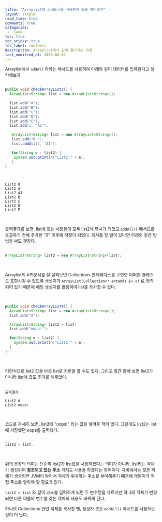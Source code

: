 ```yaml
---
title: "Arraylist에 addAll을 사용하여 값을 넣어보기"
layout: single    
read_time: true    
comments: true   
categories: 
 -  java
toc: true    
toc_sticky: true    
toc_label: contents  
description: Arraylist에서 값이 들어가는 과정
last_modified_at: 2020-08-04   
---
```


Arraylist에서 `addAll` 이라는 메서드를 사용하여 아래와 같이 데이터를 
입력한다고 생각해보자
<br>
<br>

```java
public void checkArrayList3() {
  ArrayList<String> list = new ArrayList<String>();
  
  list.add("A");
  list.add("B");
  list.add("C");
  list.add("D");
  list.add("E");
  list.add(1, "A1");
  
   ArrayList<String> list = new ArrayList<String>();
   list.add("0 ");
   list.addAll(1, "A1");
   
   for(String e : list2) {
    System.out.println("List2 " + e);
   }
}
```
<br>

```
List2 0
List2 A
List2 A1
List2 B
List2 C
List2 D
List2 E
```
<br>

출력결과를 보면, list에 있는 내용들이 모두 list2에 복사가 되었고 
`addAll()` 메서드를 호출하기 전에 추가한 "0" 이후에 저장이 되었다. 
복사를 할 일이 있다면 아래와 같은 방법을 써도 괜찮다.
<br>
<br>

```java
ArrayList<String> list2 = new ArrayList<String>(list);
```
<br>

Arraylist의 API문서를 잘 살펴보면 Collections 인터페이스를 구현한 어떠한 
클래스도 포함시킬 수 있도록 생성자가 `ArrayList(Collection<? extends E> c)` 로 정의되어 있기 때문에 
해당 생성자를 활용하여 list를 복사할 수 있다. 
<br>
<br>
<br>

```java
public void checkArrayList4() {
  ArrayList<String> list = new ArrayList<String>();
  list.add("A");
  
  ArrayList<String> list2 = list;
  list.add("oops!");
  
  for(String e : list2) {
    System.out.println("List2 " + e);
  }
}
```
<br>

이런식으로 list2 값을 바로 list로 치환을 할 수도 있다. 
그리고 중간 줄에 보면 list2가 아니라 list에 값도 추가를 해주었다. 
<br>
<br>

```
출력결과

List2 A
List2 oops!
```
<br>

코드를 자세히 보면, list2에 "oops!" 라는 값을 넣어준 적이 없다. 
그럼에도 list2는 list에 저장했던 oops를 출력했다. 
<br>
<br>

```java
list2 = list;
```
<br>

위의 문장의 의미는 단순히 list2가 list값을 사용하겠다는 의미가 아니라. list라는 객체가 생성되어 
**참조되고 있는 주소** 까지도 사용을 하겠다는 의미이다. 
자바에서는 모든 객체가 생성되면 JVM이 알아서 객체가 위치하는 주소를 부여해주기 때문에 
개발자가 직접 주소를 알아야 할 필요가 없다. 
<br>

`list2 = list` 와 같이 코드를 입력하게 되면 두 변수명을 다르지만 하나의 객체가 변경되면 
다른 이름의 변수를 갖는 객체의 내용도 바뀌게 된다. 
<br>

하나의 Collections 관련 객체를 복사할 땐, 생성자 또든 `addAll()` 메서드를 사용하는 것이 더 낫다. 
<br>
<br>
<br>
<br>
<br>
<br>
<br>












